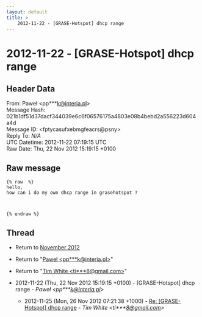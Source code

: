 ```yaml
---
layout: default
title: >
    2012-11-22 - [GRASE-Hotspot] dhcp range
---
```


# 2012-11-22 - [GRASE-Hotspot] dhcp range

## Header Data

From: Paweł \<pp***k@interia.pl\><br>
Message Hash: 021b1df51d37dacf344039e6c6f06576175a4803e08b4bebd2a556223d604a4d<br>
Message ID: \<fptycasufxebmgfeacrs@psny\><br>
Reply To: _N/A_<br>
UTC Datetime: 2012-11-22 07:19:15 UTC<br>
Raw Date: Thu, 22 Nov 2012 15:19:15 +0100<br>

## Raw message

```
{% raw  %}
hello,
how can i do my own dhcp range in grasehotspot ?



{% endraw %}
```

## Thread

+ Return to [November 2012](/archive/2012/11)

+ Return to "[Paweł <pp***k<span>@</span>interia.pl>](/authors/pp___k_at_interia_pl)"
+ Return to "[Tim White <ti***8<span>@</span>gmail.com>](/authors/ti___8_at_gmail_com)"

+ 2012-11-22 (Thu, 22 Nov 2012 15:19:15 +0100) - [GRASE-Hotspot] dhcp range - _Paweł \<pp***k@interia.pl\>_
  + 2012-11-25 (Mon, 26 Nov 2012 07:21:38 +1000) - [Re: [GRASE-Hotspot] dhcp range](/archive/2012/11/cf1896b6cabb0c2f498ea34203aec3a95d1d574b529acfdf57597efd3cb4c75d) - _Tim White \<ti***8@gmail.com\>_

